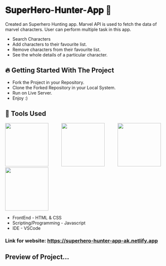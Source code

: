# 𝐒𝐮𝐩𝐞𝐫𝐇𝐞𝐫𝐨-𝐇𝐮𝐧𝐭𝐞𝐫-𝐀𝐩𝐩 🚀
Created an Superhero Hunting app. Marvel API is used to fetch the data of marvel characters.
User can perform multiple task in this app.
* Search Characters 
* Add characters to their favourite list.
* Remove characters from their favourite list.
* See the whole details of a particular character.

## 🔥 Getting Started With The Project

-  Fork the Project in your Repository.
-  Clone the Forked Repository in your Local System.
-  Run on Live Server.
-  Enjoy :)

## 🔨 Tools Used

<p align="justify">
<img height="140" width="140" src="https://www.w3.org/html/logo/downloads/HTML5_Logo_256.png">
<img height="140" width="140" src="https://logodix.com/logo/470309.png">
<img height="140" width="140" src="https://upload.wikimedia.org/wikipedia/commons/6/6a/JavaScript-logo.png">
<img height="140" width="140" src="https://code.visualstudio.com/assets/apple-touch-icon.png">
</p>

* FrontEnd - HTML & CSS
* Scripting/Programming - Javascript
* IDE - VSCode
   
### Link for website: https://superhero-hunter-app-ak.netlify.app

## Preview of Project...
